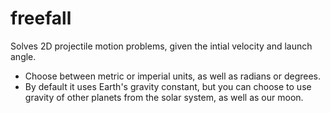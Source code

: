 # freefall
Solves 2D projectile motion problems, given the intial velocity and launch angle.
  - Choose between metric or imperial units, as well as radians or degrees.
  - By default it uses Earth's gravity constant, but you can choose to use gravity of other planets from the solar system, as well as our moon.
